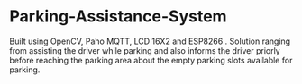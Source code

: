 # Parking-Assistance-System
Built using OpenCV, Paho MQTT, LCD 16X2 and ESP8266 . Solution ranging from assisting the driver while parking and also informs the driver priorly before reaching the parking area about the empty parking slots available for parking.
